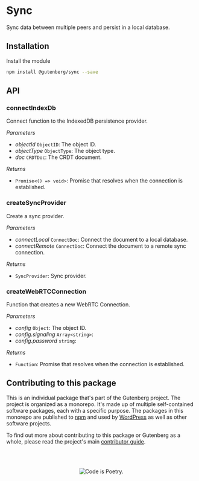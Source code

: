 # Sync

Sync data between multiple peers and persist in a local database.

## Installation

Install the module

```bash
npm install @gutenberg/sync --save
```

## API

<!-- START TOKEN(Autogenerated API docs) -->

### connectIndexDb

Connect function to the IndexedDB persistence provider.

_Parameters_

-   _objectId_ `ObjectID`: The object ID.
-   _objectType_ `ObjectType`: The object type.
-   _doc_ `CRDTDoc`: The CRDT document.

_Returns_

-   `Promise<() => void>`: Promise that resolves when the connection is established.

### createSyncProvider

Create a sync provider.

_Parameters_

-   _connectLocal_ `ConnectDoc`: Connect the document to a local database.
-   _connectRemote_ `ConnectDoc`: Connect the document to a remote sync connection.

_Returns_

-   `SyncProvider`: Sync provider.

### createWebRTCConnection

Function that creates a new WebRTC Connection.

_Parameters_

-   _config_ `Object`: The object ID.
-   _config.signaling_ `Array<string>`:
-   _config.password_ `string`:

_Returns_

-   `Function`: Promise that resolves when the connection is established.

<!-- END TOKEN(Autogenerated API docs) -->

## Contributing to this package

This is an individual package that's part of the Gutenberg project. The project is organized as a monorepo. It's made up of multiple self-contained software packages, each with a specific purpose. The packages in this monorepo are published to [npm](https://www.npmjs.com/) and used by [WordPress](https://make.wordpress.org/core/) as well as other software projects.

To find out more about contributing to this package or Gutenberg as a whole, please read the project's main [contributor guide](https://github.com/WordPress/gutenberg/tree/HEAD/CONTRIBUTING.md).

<br /><br /><p align="center"><img src="https://s.w.org/style/images/codeispoetry.png?1" alt="Code is Poetry." /></p>

